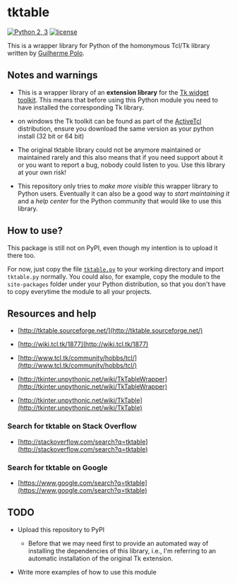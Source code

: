 # tktable

[![Python 2, 3](https://img.shields.io/badge/python-2%2C%203-blue.svg)](https://www.python.org/downloads/)
[![license](https://img.shields.io/badge/license-BSD%202--Clause-orange.svg)](./LICENSE.md)

This is a wrapper library for Python of the homonymous Tcl/Tk library written by [Guilherme Polo](https://github.com/gpip).

## Notes and warnings

- This is a wrapper library of an **extension library** for the [Tk widget toolkit](https://en.wikipedia.org/wiki/Tk_(software)). This means that before using this Python module you need to have installed the corresponding Tk library.
- on windows the Tk toolkit can be found as part of the [ActiveTcl](https://www.activestate.com/products/activetcl/) distribution, ensure you download the same version as your python install (32 bit or 64 bit)
- The original tktable library could not be anymore maintained or maintained rarely and this also means that if you need support about it or you want to report a bug, nobody could listen to you. Use this library at your own risk!

- This repository only tries to _make more visible_ this wrapper library to Python users. Eventually it can also be a good way to _start maintaining it_ and a _help center_ for the Python community that would like to use this library.

## How to use?

This package is still not on PyPI, even though my intention is to upload it there too.

For now, just copy the file [`tktable.py`](tktable.py) to your working directory and import `tktable.py` normally. You could also, for example, copy the module to the `site-packages` folder under your Python distribution, so that you don't have to copy everytime the module to all your projects.

## Resources and help

- [http://tktable.sourceforge.net/](http://tktable.sourceforge.net/)

- [http://wiki.tcl.tk/1877](http://wiki.tcl.tk/1877)

- [http://www.tcl.tk/community/hobbs/tcl/](http://www.tcl.tk/community/hobbs/tcl/)

- [http://tkinter.unpythonic.net/wiki/TkTableWrapper](http://tkinter.unpythonic.net/wiki/TkTableWrapper)

- [http://tkinter.unpythonic.net/wiki/TkTable](http://tkinter.unpythonic.net/wiki/TkTable)

### Search for tktable on Stack Overflow

- [http://stackoverflow.com/search?q=tktable](http://stackoverflow.com/search?q=tktable)

### Search for tktable on Google

- [https://www.google.com/search?q=tktable](https://www.google.com/search?q=tktable)


## TODO 

- Upload this repository to PyPI

    - Before that we may need first to provide an automated way of installing the dependencies of this library, i.e., I'm referring to an automatic installation of the original Tk extension.

- Write more examples of how to use this module